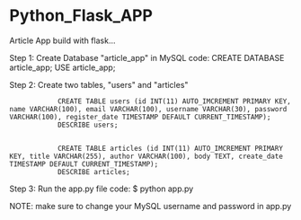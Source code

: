 # Python_Flask_APP
Article App build with flask...

Step 1: Create Database "article_app" in MySQL
			code:
				CREATE DATABASE article_app;
				USE article_app;

Step 2: Create two tables, "users" and "articles"

			
			    CREATE TABLE users (id INT(11) AUTO_IMCREMENT PRIMARY KEY, name VARCHAR(100), email VARCHAR(100), username VARCHAR(30), password VARCHAR(100), register_date TIMESTAMP DEFAULT CURRENT_TIMESTAMP);
			    DESCRIBE users;
				
			  
			    CREATE TABLE articles (id INT(11) AUTO_IMCREMENT PRIMARY KEY, title VARCHAR(255), author VARCHAR(100), body TEXT, create_date TIMESTAMP DEFAULT CURRENT_TIMESTAMP);
			    DESCRIBE articles;
				
Step 3: Run the app.py file
			code:
				$ python app.py
				
				
NOTE: make sure to change your MySQL username and password in app.py
